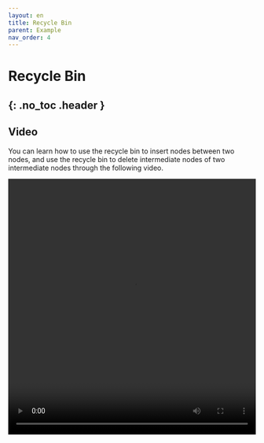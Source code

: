 ```yaml
---
layout: en
title: Recycle Bin
parent: Example
nav_order: 4
---
```


# Recycle Bin
{: .no_toc .header }
---

## Video

You can learn how to use the recycle bin to insert nodes between two nodes, and use the recycle bin to delete intermediate nodes of two intermediate nodes through the following video.

<video src="/assets/images/example/video/trash.mp4" width="100%" height="520px" controls="controls"></video>
